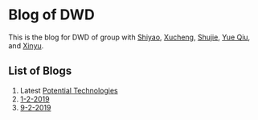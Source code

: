 # Blog of DWD

This is the blog for DWD of group with [Shiyao](https://github.com/BillShiyaoZhang "GitHub"), [Xucheng](https://github.com/Xuchengchen "GitHub"), [Shujie](https://github.com/dushujie "GitHub"), [Yue Qiu](https://github.com/Joyyyyyyyy "GitHub"), and [Xinyu](https://github.com/xinyu314 "GitHub").

## List of Blogs

1. Latest [Potential Technologies](potential-technologies/potential-technologies.md#draft-2 "Latest Potential Technologies")
2. [1-2-2019](1-2-2019/1-2-2019.md "Blog on 1st Feb., 2019")
3. [9-2-2019](9-2-2019/9-2-2019.md "Blog on 9th Feb., 2019")